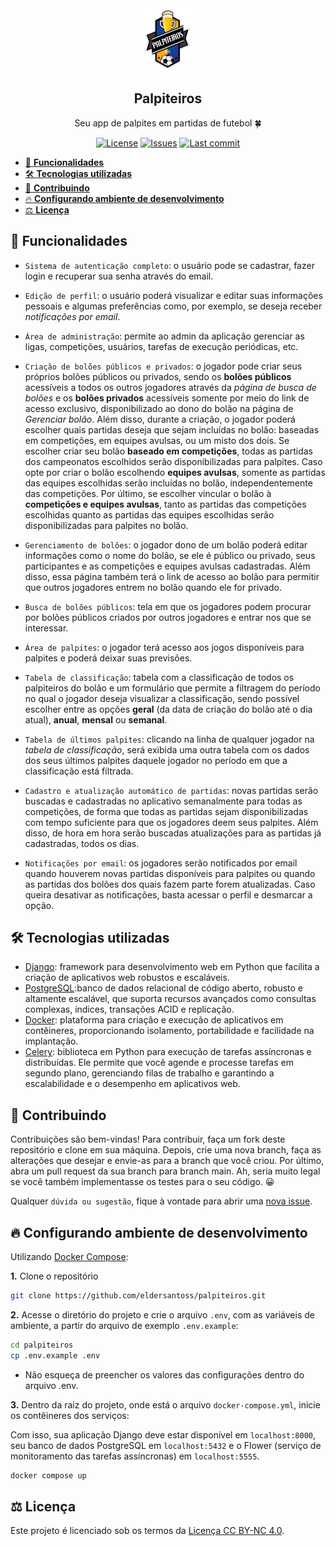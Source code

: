 <div align="center">
<img src="core\static\core\img\palpiteiros.png" width="100px">
<h2>Palpiteiros</h2>
<p>Seu app de palpites em partidas de futebol 🍀</p>

[![License](https://img.shields.io/github/license/eldersantoss/palpiteiros)](https://github.com/eldersantoss/palpiteiros/blob/main/LICENSE)
[![Issues](https://img.shields.io/github/issues/eldersantoss/palpiteiros)](https://github.com/eldersantoss/palpiteiros/issues)
[![Last commit](https://img.shields.io/github/last-commit/eldersantoss/palpiteiros)](https://github.com/eldersantoss/palpiteiros/commits/main)
</div>

- [🚀 **Funcionalidades**](#-funcionalidades)
- [🛠 **Tecnologias utilizadas**](#-tecnologias-utilizadas)
- [🤗 **Contribuindo**](#-contribuindo)
- [🔥 **Configurando ambiente de desenvolvimento**](#-configurando-ambiente-de-desenvolvimento)
- [⚖ **Licença**](#-licença)

<!-- <div align="center"><img src="docs\animacao.gif" width="250"></div> -->

## 🚀 **Funcionalidades**

* `Sistema de autenticação completo`: o usuário pode se cadastrar, fazer login e recuperar sua senha através do email.

* `Edição de perfil`: o usuário poderá visualizar e editar suas informações pessoais e algumas preferências como, por exemplo, se deseja receber *notificações por email*.

* `Área de administração`: permite ao admin da aplicação gerenciar as ligas, competições, usuários, tarefas de execução periódicas, etc.

* `Criação de bolões públicos e privados`: o jogador pode criar seus próprios bolões públicos ou privados, sendo os **bolões públicos** acessíveis a todos os outros jogadores através da *página de busca de bolões* e os **bolões privados** acessíveis somente por meio do link de acesso exclusivo, disponibilizado ao dono do bolão na página de *Gerenciar bolão*. Além disso, durante a criação, o jogador poderá escolher quais partidas deseja que sejam incluídas no bolão: baseadas em competições, em equipes avulsas, ou um misto dos dois. Se escolher criar seu bolão **baseado em competições**, todas as partidas dos campeonatos escolhidos serão disponibilizadas para palpites. Caso opte por criar o bolão escolhendo **equipes avulsas**, somente as partidas das equipes escolhidas serão incluídas no bolão, independentemente das competições. Por último, se escolher vincular o bolão à **competições e equipes avulsas**, tanto as partidas das competições escolhidas quanto as partidas das equipes escolhidas serão disponibilizadas para palpites no bolão.

* `Gerenciamento de bolões`: o jogador dono de um bolão poderá editar informações como o nome do bolão, se ele é público ou privado, seus participantes e as competições e equipes avulsas cadastradas. Além disso, essa página também terá o link de acesso ao bolão para permitir que outros jogadores entrem no bolão quando ele for privado.

* `Busca de bolões públicos`: tela em que os jogadores podem procurar por bolões públicos criados por outros jogadores e entrar nos que se interessar.

* `Área de palpites`: o jogador terá acesso aos jogos disponíveis para palpites e poderá deixar suas previsões.

* `Tabela de classificação`: tabela com a classificação de todos os palpiteiros do bolão e um formulário que permite a filtragem do período no qual o jogador deseja visualizar a classificação, sendo possível escolher entre as opções **geral** (da data de criação do bolão até o dia atual), **anual**, **mensal** ou **semanal**.

* `Tabela de últimos palpites`: clicando na linha de qualquer jogador na *tabela de classificação*, será exibida uma outra tabela com os dados dos seus últimos palpites daquele jogador no período em que a classificação está filtrada.

* `Cadastro e atualização automático de partidas`: novas partidas serão buscadas e cadastradas no aplicativo semanalmente para todas as competições, de forma que todas as partidas sejam disponibilizadas com tempo suficiente para que os jogadores deem seus palpites. Além disso, de hora em hora serão buscadas atualizações para as partidas já cadastradas, todos os dias.

* `Notificações por email`: os jogadores serão notificados por email quando houverem novas partidas disponíveis para palpites ou quando as partidas dos bolões dos quais fazem parte forem atualizadas. Caso queira desativar as notificações, basta acessar o perfil e desmarcar a opção.

## 🛠 **Tecnologias utilizadas**

* [Django](https://www.djangoproject.com/): framework para desenvolvimento web em Python que facilita a criação de aplicativos web robustos e escaláveis.
* [PostgreSQL](https://www.postgresql.org/):banco de dados relacional de código aberto, robusto e altamente escalável, que suporta recursos avançados como consultas complexas, índices, transações ACID e replicação.
* [Docker](https://www.docker.com/): plataforma para criação e execução de aplicativos em contêineres, proporcionando isolamento, portabilidade e facilidade na implantação.
* [Celery](https://docs.celeryq.dev/en/stable/): biblioteca em Python para execução de tarefas assíncronas e distribuídas. Ele permite que você agende e processe tarefas em segundo plano, gerenciando filas de trabalho e garantindo a escalabilidade e o desempenho em aplicativos web.

## 🤗 **Contribuindo**

Contribuições são bem-vindas! Para contribuir, faça um fork deste repositório e clone em sua máquina. Depois, crie uma nova branch, faça as alterações que desejar e envie-as para a branch que você criou. Por último, abra um pull request da sua branch para branch main. Ah, seria muito legal se você também implementasse os testes para o seu código. 😀

Qualquer `dúvida ou sugestão`, fique à vontade para abrir uma [nova issue](https://github.com/eldersantoss/palpiteiros/issues/new).

## 🔥 **Configurando ambiente de desenvolvimento**

Utilizando [Docker Compose](https://docs.docker.com/compose/):

**1.** Clone o repositório

```bash
git clone https://github.com/eldersantoss/palpiteiros.git
```

**2.** Acesse o diretório do projeto e crie o arquivo `.env`, com as variáveis de ambiente, a partir do arquivo de exemplo `.env.example`:

```bash
cd palpiteiros
cp .env.example .env
```

* Não esqueça de preencher os valores das configurações dentro do arquivo .env.

**3.** Dentro da raiz do projeto, onde está o arquivo `docker-compose.yml`, inicie os contêineres dos serviços:

Com isso, sua aplicação Django deve estar disponível em `localhost:8000`, seu banco de dados PostgreSQL em `localhost:5432` e o Flower (serviço de monitoramento das tarefas assíncronas) em `localhost:5555`.

```bash
docker compose up
```

## ⚖ **Licença**

Este projeto é licenciado sob os termos da [Licença CC BY-NC 4.0](https://creativecommons.org/licenses/by-nc/4.0/legalcode).
